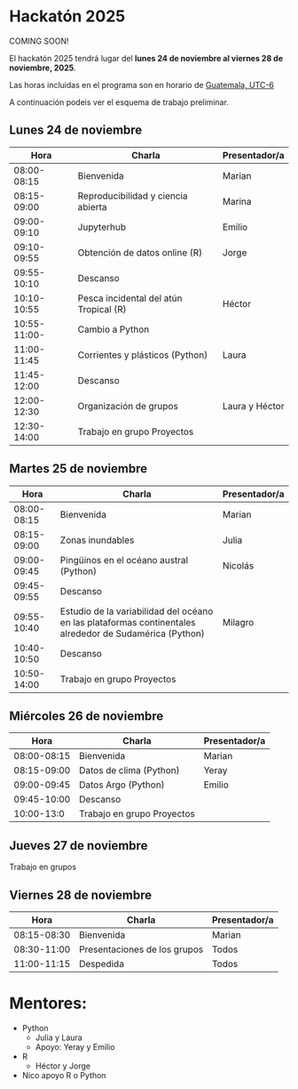 # Hackatón 2025

COMING SOON!

El hackatón 2025 tendrá lugar del **lunes 24 de noviembre al viernes 28 de noviembre, 2025**.

Las horas incluidas en el programa son en horario de [Guatemala, UTC-6](https://www.zeitverschiebung.net/es/city/3598132)

A continuación podeis ver el esquema de trabajo preliminar.

## Lunes 24 de noviembre
 
| Hora |	Charla |	Presentador/a | 
| ------------- |-------- | ------------- |
|08:00-08:15|	Bienvenida|	Marian| 
|08:15-09:00| Reproducibilidad y ciencia abierta|Marina	 | 
|09:00-09:10| Jupyterhub | 	Emilio|
|09:10-09:55|Obtención de datos online (R)  	|Jorge|
|09:55-10:10|Descanso  |	|
|10:10-10:55|Pesca incidental del atún Tropical (R) | Héctor	 |
|10:55-11:00-|Cambio a Python  |	|
|11:00-11:45| Corrientes y plásticos (Python) | Laura |
|11:45-12:00|Descanso |	|
|12:00-12:30| Organización de grupos  |Laura y Héctor|
|12:30-14:00| Trabajo en grupo Proyectos| |



## Martes 25 de noviembre

|Hora|	Charla|	Presentador/a|
| ------------- |-------- | ------------- |
|08:00-08:15|	Bienvenida|	Marian|
|08:15-09:00|Zonas inundables | Julia	 |
|09:00-09:45|Pingüinos en el océano austral (Python)|	Nicolás  |
|09:45-09:55|Descanso |	|
|09:55-10:40| Estudio de la variabilidad del océano en las plataformas continentales alrededor de Sudamérica (Python)| 	Milagro 	|
|10:40-10:50|Descanso |	|
|10:50-14:00| Trabajo en grupo Proyectos | |


## Miércoles 26 de noviembre
|Hora|	Charla|	Presentador/a|
| ------------- |-------- | ------------- |
|08:00-08:15|	Bienvenida|	Marian|
|08:15-09:00|	Datos de clima (Python) | Yeray |
|09:00-09:45|	Datos Argo (Python)|	Emilio |
|09:45-10:00| Descanso |	|
|10:00-13:0|Trabajo en grupo Proyectos | |



## Jueves 27 de noviembre

Trabajo en grupos




## Viernes 28 de noviembre

|Hora|	Charla|	Presentador/a|
| ------------- |-------- | ------------- |
|08:15-08:30|	Bienvenida|	Marian|
|08:30-11:00|	Presentaciones de los grupos |	Todos|
|11:00-11:15|	Despedida|	Todos|


# Mentores:
 - Python  
    - Julia y Laura
    - Apoyo: Yeray y Emilio
 - R  
    - Héctor y Jorge
  - Nico apoyo R o Python







